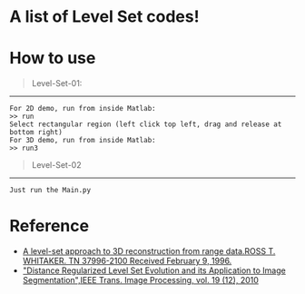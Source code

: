 # A list of Level Set codes!
# How to use
> Level-Set-01:
----
    For 2D demo, run from inside Matlab:
    >> run
    Select rectangular region (left click top left, drag and release at bottom right)
    For 3D demo, run from inside Matlab:
    >> run3
> Level-Set-02
----
    Just run the Main.py
    
# Reference
* [A level-set approach to 3D reconstruction from range data.ROSS T. WHITAKER. TN 37996-2100 Received February 9, 1996.](https://link.springer.com/content/pdf/10.1023%2FA%3A1008036829907.pdf)
* ["Distance Regularized Level Set Evolution and its Application to Image Segmentation",IEEE Trans. Image Processing, vol. 19 (12), 2010](http://ieeexplore.ieee.org/stamp/stamp.jsp?arnumber=5557813 "Link to the original paper")
